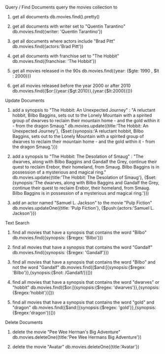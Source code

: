 Query / Find Documents
query the movies collection to

1. get all documents
db.movies.find().pretty()

2. get all documents with writer set to "Quentin Tarantino"
 db.movies.find({writer: 'Quentin Tarantino'})

3. get all documents where actors include "Brad Pitt"
db.movies.find({actors:'Brad Pitt'})

4. get all documents with franchise set to "The Hobbit"
 db.movies.find({franchise: 'The Hobbit'})

5. get all movies released in the 90s
db.movies.find({year: {$gte: 1990 , $lt : 2000}})

6. get all movies released before the year 2000 or after 2010
db.movies.find({$or:[{year:{$gt:2010}},{year:{$lt:2000}}]})

Update Documents
1. add a synopsis to "The Hobbit: An Unexpected Journey" : "A reluctant hobbit, Bilbo Baggins, sets out to the Lonely Mountain with a spirited group of dwarves to reclaim their mountain home - and the gold within it - from the dragon Smaug."
db.movies.update({title:'The Hobbit: An Unexpected Journey'}, {$set:{synopsis:'A reluctant hobbit, Bilbo Baggins, sets out to the Lonely Mountain with a spirited group of dwarves to reclaim their mountain home - and the gold within it - from the dragon Smaug.'}})

2. add a synopsis to "The Hobbit: The Desolation of Smaug" : "The dwarves, along with Bilbo Baggins and Gandalf the Grey, continue their quest to reclaim Erebor, their homeland, from Smaug. Bilbo Baggins is in possession of a mysterious and magical ring."
db.movies.update({title:'The Hobbit: The Desolation of Smaug'}, {$set:{synopsis:'The dwarves, along with Bilbo Baggins and Gandalf the Grey, continue their quest to reclaim Erebor, their homeland, from Smaug. Bilbo Baggins is in possession of a mysterious and magical ring.'}})

3. add an actor named "Samuel L. Jackson" to the movie "Pulp Fiction"
 db.movies.updateOne({title: 'Pulp Fiction'}, {$push:{actors:'Samuel L. Jackson'}})
 
 Text Search
1. find all movies that have a synopsis that contains the word "Bilbo"
db.movies.find({synopsis: {$regex: 'Bilbo'}})

2. find all movies that have a synopsis that contains the word "Gandalf"
db.movies.find({synopsis: {$regex: 'Gandalf'}})

3. find all movies that have a synopsis that contains the word "Bilbo" and not the word "Gandalf"
 db.movies.find({$and:[{synopsis:{$regex: 'Bilbo'}},{synopsis:{$not: /Gandalf/}}]})

4. find all movies that have a synopsis that contains the word "dwarves" or "hobbit"
db.movies.find({$or:[{synopsis:{$regex: 'dwarves'}},{synopsis:{$regex:'hobbit'}}]})

5. find all movies that have a synopsis that contains the word "gold" and "dragon"
db.movies.find({$and:[{synopsis:{$regex: 'gold'}},{synopsis:{$regex:'dragon'}}]})

Delete Documents
1. delete the movie "Pee Wee Herman's Big Adventure"
db.movies.deleteOne({title:'Pee Wee Hermans Big Adventure'})

2. delete the movie "Avatar"
db.movies.deleteOne({title:'Avatar'})
